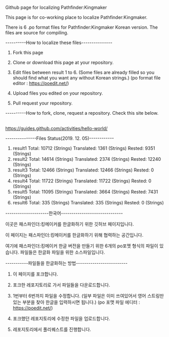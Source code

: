 Github page for localizing Pathfinder:Kingmaker 

This page is for co-working place to localize Pathfinder:Kingmaker. 

There is 6 .po format files for Pathfinder:Kingmaker Korean version. The files are source for compiling. 


----------How to localize these files---------------
1. Fork this page

2. Clone or download this page at your repository.

3. Edit files between result 1 to 6. (Some files are already filled so you should find what you want any without Korean strings.) 
   (po format file editor : https://poedit.net/)

4. Upload files you edited on your repository.

5. Pull request your repository.

----------How to fork, clone, request a repository.
Check this site below.

<br/>https://guides.github.com/activities/hello-world/


---------------Files Status(2019. 12. 05)------------
1. result1 
  Total: 10712 (Strings)
  Translated: 1361 (Strings) 
  Rested: 9351 (Strings)
2. result2
  Total: 14614 (Strings)
  Translated: 2374 (Strings)
  Rested: 12240 (Strings)
3. result3
  Total: 12466 (Strings)
  Translated: 12466 (Strings)
  Rested: 0 (Strings)
4. result4
  Total: 11722 (Strings)
  Translated: 11722 (Strings)
  Rested: 0 (Strings)
5. result5
  Total: 11095 (Strings)
  Translated: 3664 (Strings)
  Rested: 7431 (Strings)
6. result6
  Total: 335 (Strings)
  Translated: 335 (Strings)
  Rested: 0 (Strings)

---------------------한국어------------------------------

이곳은 패스파인더:킹메이커를 한글화하기 위한 깃허브 페이지입니다.

이 페이지는 패스파인더:킹메이커를 한글화하기 위해 협력하는 공간입니다.

여기에 패스파인더:킹메이커 한글 버전을 만들기 위한 6개의 po포멧 형식의 파일이 있습니다. 파일들은 한글화 파일을 위한 소스파일입니다.

-----------파일들을 한글화하는 방법-------------------------
1. 이 페이지를 포크합니다.

2. 포크한 레포지토리로 가서 파일들을 다운로드합니다.

3. 1번부터 6번까지 파일을 수정합니다. (일부 파일은 이미 쓰여있어서 영어 스트링만 있는 부분을 찾아 한글을 입력하시면 됩니다.)
   (po 포맷 파일 에디터 : https://poedit.net/)
   
4. 포크했던 레포지토리에 수정한 파일을 업로드합니다.

5. 레포지토리에서 풀리퀘스트를 진행합니다.
